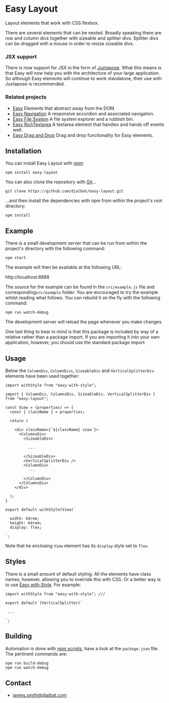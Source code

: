 # Easy Layout

Layout elements that work with CSS flexbox.

There are several elements that can be nested. Broadly speaking there are row and column divs together with sizeable and splitter divs. Splitter divs can be dragged with a mouse in order to resize sizeable divs.

### JSX support

There is now support for JSX in the form of [Juxtapose](https://github.com/djalbat/Juxtapose). What this means is that Easy *will* now help you with the architecture of your large application. So although Easy elements will continue to work standalone, their use with Juxtapose is recommended.

### Related projects

- [Easy](https://github.com/djalbat/easy) Elements that abstract away from the DOM.
- [Easy Navigation](https://github.com/djalbat/easy-navigation) A responsive accordion and associated navigation.
- [Easy File System](https://github.com/djalbat/easy-file-system) A file system explorer and a rubbish bin.
- [Easy RichTextarea](https://github.com/djalbat/easy-richTextarea) A textarea element that handles and hands off events well.
- [Easy Drag and Drop](https://github.com/djalbat/easy-drag-and-drop) Drag and drop functionality for Easy elements.

## Installation

You can install Easy Layout with [npm](https://www.npmjs.com/):

    npm install easy-layout

You can also clone the repository with [Git](https://git-scm.com/)...

    git clone https://github.com/djalbat/easy-layout.git

...and then install the dependencies with npm from within the project's root directory:

    npm install

## Example

There is a small development server that can be run from within the project's directory with the following command:

    npm start

The example will then be available at the following URL:

http://localhost:8888

The source for the example can be found in the `src/example.js` file and corresponding`src/example` folder. You are encouraged to try the example whilst reading what follows. You can rebuild it on the fly with the following command:

    npm run watch-debug

The development server will reload the page whenever you make changes.

One last thing to bear in mind is that this package is included by way of a relative rather than a package import. If you are importing it into your own application, however, you should use the standard package import.

## Usage

Below the `ColumnDiv`, `ColumnDivs`, `SizeableDiv` and `VerticalSplitterDiv` elements have been used together:

```
import withStyle from "easy-with-style";

import { ColumnDiv, ColumnsDiv, SizeableDiv, VerticalSplitterDiv } from "easy-layout";

const View = (properties) => {
  const { className } = properties;

  return (

    <div className={`${className} view`}>
      <ColumnsDiv>
        <SizeableDiv>

          ...

        </SizeableDiv>
        <VerticalSplitterDiv />
        <ColumnDiv>
          ...

        </ColumnDiv>
      </ColumnsDiv>
    </div>

  );
}

export default withStyle(View)`

  width: 64rem;
  height: 64rem;
  display: flex;

`;
```

Note that he enclosing `View` element has its `display` style set to `flex`.

## Styles

There is a small amount of default styling. All the elements have class names, however, allowing you to override this with CSS. Or a better way is to use [Easy with Style](https://github.com/djalbat/easy-with-style). For example:

```
import withStyle from "easy-with-style"; ///

export default (VerticalSplitter)`

 ...

`;
```

## Building

Automation is done with [npm scripts](https://docs.npmjs.com/misc/scripts), have a look at the `package.json` file. The pertinent commands are:

    npm run build-debug
    npm run watch-debug

## Contact

* james.smith@djalbat.com

